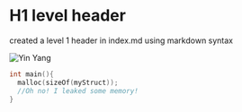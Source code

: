 # H1 level header

created a level 1 header in index.md using markdown syntax

![Yin Yang](https://blog.prepscholar.com/hs-fs/hubfs/Feature_yinyang-cc0.png?width=453&name=Feature_yinyang-cc0.png)

```c
int main(){
  malloc(sizeOf(myStruct));
  //Oh no! I leaked some memory!
}
```
